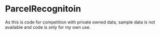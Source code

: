 # ParcelRecognitoin
As this is code for competition with private owned data, sample data is not available and code is only for my own use.
